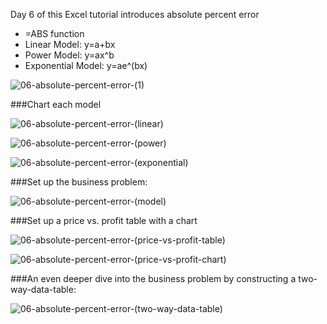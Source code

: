 Day 6 of this Excel tutorial introduces absolute percent error

* =ABS function
* Linear Model: y=a+bx
* Power Model: y=ax^b
* Exponential Model: y=ae^(bx)

![06-absolute-percent-error-(1)](https://github.com/user-attachments/assets/9475dab7-dbdd-4b75-b018-723c05d6e850)

###Chart each model

![06-absolute-percent-error-(linear)](https://github.com/user-attachments/assets/965ba207-1080-4d76-82a8-002ebbc4f138)

![06-absolute-percent-error-(power)](https://github.com/user-attachments/assets/b1777917-5c91-4f41-babf-0d184d7a3285)

![06-absolute-percent-error-(exponential)](https://github.com/user-attachments/assets/3501535e-3385-41ab-825c-6731d418c7b2)

###Set up the business problem:

![06-absolute-percent-error-(model)](https://github.com/user-attachments/assets/50680913-6e9a-4ed5-9c47-4e8807997db5)

###Set up a price vs. profit table with a chart

![06-absolute-percent-error-(price-vs-profit-table)](https://github.com/user-attachments/assets/20685b82-0ed3-4187-8165-a19f81902306)

![06-absolute-percent-error-(price-vs-profit-chart)](https://github.com/user-attachments/assets/a644749c-6010-4827-8567-b20a1825f5c4)

###An even deeper dive into the business problem by constructing a two-way-data-table:

![06-absolute-percent-error-(two-way-data-table)](https://github.com/user-attachments/assets/24e112ef-0103-40c1-a169-092f89e797a9)
